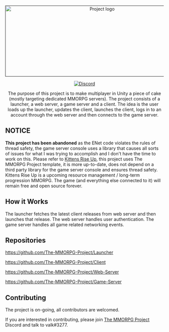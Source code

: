 <p align="center">
  <a href="" rel="noopener">
 <img width=600 height=225 src="https://i.imgur.com/FsnlF8g.png" alt="Project logo"></a>
</p>

<div align="center">

  [![Discord][discord]][discord-url]

</div>

<p align="center">The purpose of this project is to make multiplayer in Unity a piece of cake (mostly targeting dedicated MMORPG servers). The project consists of a launcher, a web server, a game server and a client. The idea is the user loads up the launcher, updates the client, launches the client, logs in to an account through the web server and then connects to the game server.</p>

## NOTICE
**This project has been abandoned** as the ENet code violates the rules of thread safety, the game server console uses a library that causes all sorts of issues for what I was trying to accomplish and I don't have the time to work on this. Please refer to [Kittens Rise Up](https://github.com/Kittens-Rise-Up), this project uses The MMORPG Project template, it is more up-to-date, does not depend on a third party library for the game server console and ensures thread safety. Kittens Rise Up is a upcoming resource management / long-term progression MMORPG. The game (and everything else connected to it) will remain free and open source forever.

## How it Works
The launcher fetches the latest client releases from web server and then launches that release. The web server handles user authentication. The game server handles all game related networking events.

## Repositories
https://github.com/The-MMORPG-Project/Launcher

https://github.com/The-MMORPG-Project/Client

https://github.com/The-MMORPG-Project/Web-Server

https://github.com/The-MMORPG-Project/Game-Server

## Contributing

The project is on-going, all contributors are welcomed.

If you are interested in contributing, please join [The MMORPG Project](https://discord.gg/W4Nk9gt) Discord and talk to valk#3277.

<!-- BADGES -->
[discord]: https://img.shields.io/discord/717790645900673084.svg
<!-- Discord Link -->
[discord-url]: https://discord.gg/W4Nk9gt
